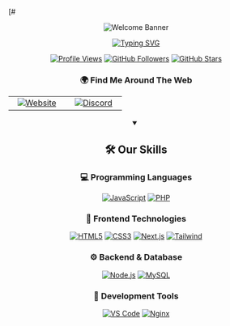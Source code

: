 [# <div align="center">![Welcome Banner](WelcomeBanner.gif)</div>

<div align="center">
  
[![Typing SVG](https://readme-typing-svg.herokuapp.com?font=Fira+Code&pause=1000&color=8c00ff&width=435&lines=Welcome+To+Lexme+Store+GitHub;Full+Stack+Dev;Vist+Us+At+%3A+.gg%2FLEE)](https://git.io/typing-svg)

  [![Profile Views](https://komarev.com/ghpvc/?username=lexmeteam&color=58A6FF&style=for-the-badge&label=PROFILE+VIEWS)](https://github.com/lexmeteam)
  [![GitHub Followers](https://img.shields.io/github/followers/lexmeteam?logo=github&style=for-the-badge&color=58A6FF&labelColor=8c00ff&label=FOLLOWERS)](https://github.com/lexmeteam?tab=followers)
  [![GitHub Stars](https://img.shields.io/github/stars/lexmeteam?logo=github&style=for-the-badge&color=58A6FF&labelColor=8c00ff&label=STARS)](https://github.com/lexmeteam?tab=repositories)
  
  ### 🌍 Find Me Around The Web
  
  <table>
    <tr>
      <td align="center" width="96">
        <a href="https://canary.discord.com/servers/lexme-team-tm-1233316459304849418">
          <img src="https://img.shields.io/badge/Website-FF4088?style=for-the-badge&logo=google-chrome&logoColor=white" alt="Website"/>
        </a>
      </td>
      <td align="center" width="96">
        <a href="https://discord.gg/lee">
          <img src="https://img.shields.io/badge/Discord-5865F2?style=for-the-badge&logo=discord&logoColor=white" alt="Discord"/>
        </a>
      </td>
    </tr>
  </table>

  <details open>
    <summary><h2>🛠️ Our Skills</h2></summary>
    
  ### 💻 Programming Languages
  
  [![JavaScript](https://img.shields.io/badge/JavaScript-F7DF1E?style=for-the-badge&logo=javascript&logoColor=white&labelColor=8c00ff)](#)
  [![PHP](https://img.shields.io/badge/PHP-777BB4?style=for-the-badge&logo=php&logoColor=white&labelColor=8c00ff)](#)
  
  ### 🎨 Frontend Technologies
  
  [![HTML5](https://img.shields.io/badge/HTML5-E34F26?style=for-the-badge&logo=html5&logoColor=white&labelColor=8c00ff)](#)
  [![CSS3](https://img.shields.io/badge/CSS3-1572B6?style=for-the-badge&logo=css3&logoColor=white&labelColor=8c00ff)](#)
  [![Next.js](https://img.shields.io/badge/Next.js-black?style=for-the-badge&logo=next.js&logoColor=white&labelColor=8c00ff)](#)
  [![Tailwind](https://img.shields.io/badge/Tailwind-38B2AC?style=for-the-badge&logo=tailwind-css&logoColor=white&labelColor=8c00ff)](#)
  
  ### ⚙️ Backend & Database
  
  [![Node.js](https://img.shields.io/badge/Node.js-339933?style=for-the-badge&logo=node.js&logoColor=white&labelColor=8c00ff)](#)
  [![MySQL](https://img.shields.io/badge/MySQL-4479A1?style=for-the-badge&logo=mysql&logoColor=white&labelColor=8c00ff)](#)
  
  ### 🔧 Development Tools
  
  [![VS Code](https://img.shields.io/badge/VS_Code-007ACC?style=for-the-badge&logo=visual-studio-code&logoColor=white&labelColor=8c00ff)](#)
  [![Nginx](https://img.shields.io/badge/Nginx-009639?style=for-the-badge&logo=nginx&logoColor=white&labelColor=8c00ff)](#)

  </details>
